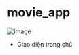 # movie_app

![image](https://github.com/duclehoang/movie_app/assets/80804824/e35b247a-1e96-4fc1-b294-89b2ae23e8ea)
- Giao diện trang chủ
